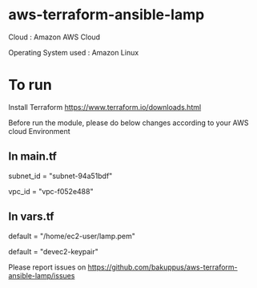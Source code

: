 # aws-terraform-ansible-lamp

Cloud  : Amazon AWS Cloud

Operating System used :  Amazon Linux

To run
========

Install Terraform 
https://www.terraform.io/downloads.html

Before run the module, please do below changes according to your AWS cloud Environment

In main.tf
-----------

subnet_id              = "subnet-94a51bdf"

 vpc_id      = "vpc-f052e488"
 
 In vars.tf
 ----------
 
  default = "/home/ec2-user/lamp.pem"
  
   default = "devec2-keypair"
 

Please report issues on https://github.com/bakuppus/aws-terraform-ansible-lamp/issues
